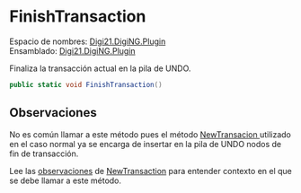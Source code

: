 # FinishTransaction

Espacio de nombres: [Digi21.DigiNG.Plugin](../../../../)  
Ensamblado: [Digi21.DigiNG.Plugin](../../../../)

Finaliza la transacción actual en la pila de UNDO.

```csharp
public static void FinishTransaction()
```

## Observaciones

No es común llamar a este método pues el método [NewTransacion ](newtransaction.md)utilizado en el caso normal ya se encarga de insertar en la pila de UNDO nodos de fin de transacción.

Lee las [observaciones](newtransaction.md#observaciones) de [NewTransaction](newtransaction.md) para entender contexto en el que se debe llamar a este método.

